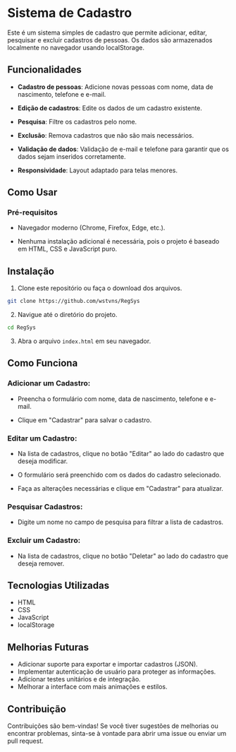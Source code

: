 # Sistema de Cadastro

Este é um sistema simples de cadastro que permite adicionar, editar, pesquisar e excluir cadastros de pessoas. Os dados são armazenados localmente no navegador usando localStorage.

## Funcionalidades
- **Cadastro de pessoas**: Adicione novas pessoas com nome, data de nascimento, telefone e e-mail.

- **Edição de cadastros**: Edite os dados de um cadastro existente.

- **Pesquisa**: Filtre os cadastros pelo nome.

- **Exclusão**: Remova cadastros que não são mais necessários.

- **Validação de dados**: Validação de e-mail e telefone para garantir que os dados sejam inseridos corretamente.

- **Responsividade**: Layout adaptado para telas menores.

## Como Usar
### Pré-requisitos
- Navegador moderno (Chrome, Firefox, Edge, etc.).

- Nenhuma instalação adicional é necessária, pois o projeto é baseado em HTML, CSS e JavaScript puro.

## Instalação
1. Clone este repositório ou faça o download dos arquivos.
```bash
git clone https://github.com/wstvns/RegSys
```
2. Navigue até o diretório do projeto.
```bash	
cd RegSys
```
3. Abra o arquivo `index.html` em seu navegador.


## Como Funciona
### Adicionar um Cadastro:

- Preencha o formulário com nome, data de nascimento, telefone e e-mail.

- Clique em "Cadastrar" para salvar o cadastro.

### Editar um Cadastro:

- Na lista de cadastros, clique no botão "Editar" ao lado do cadastro que deseja modificar.

- O formulário será preenchido com os dados do cadastro selecionado.

- Faça as alterações necessárias e clique em "Cadastrar" para atualizar.

### Pesquisar Cadastros:

- Digite um nome no campo de pesquisa para filtrar a lista de cadastros.

### Excluir um Cadastro:

- Na lista de cadastros, clique no botão "Deletar" ao lado do cadastro que deseja remover.

## Tecnologias Utilizadas
- HTML
- CSS
- JavaScript
- localStorage

## Melhorias Futuras
- Adicionar suporte para exportar e importar cadastros (JSON).
- Implementar autenticação de usuário para proteger as informações.
- Adicionar testes unitários e de integração.
- Melhorar a interface com mais animações e estilos.

## Contribuição
Contribuições são bem-vindas! Se você tiver sugestões de melhorias ou encontrar problemas, sinta-se à vontade para abrir uma issue ou enviar um pull request.